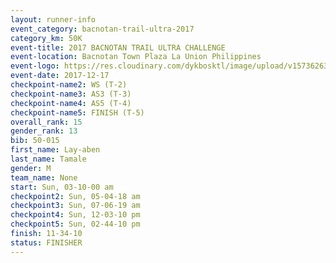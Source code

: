 ```yaml
---
layout: runner-info 
event_category: bacnotan-trail-ultra-2017 
category_km: 50K 
event-title: 2017 BACNOTAN TRAIL ULTRA CHALLENGE 
event-location: Bacnotan Town Plaza La Union Philippines 
event-logo: https://res.cloudinary.com/dykbosktl/image/upload/v1573626331/Logo/lOGO_sclsdl.png 
event-date: 2017-12-17 
checkpoint-name2: WS (T-2) 
checkpoint-name3: AS3 (T-3) 
checkpoint-name4: AS5 (T-4) 
checkpoint-name5: FINISH (T-5) 
overall_rank: 15
gender_rank: 13
bib: 50-015
first_name: Lay-aben
last_name: Tamale
gender: M
team_name: None
start: Sun, 03-10-00 am
checkpoint2: Sun, 05-04-18 am
checkpoint3: Sun, 07-06-19 am
checkpoint4: Sun, 12-03-10 pm
checkpoint5: Sun, 02-44-10 pm
finish: 11-34-10
status: FINISHER
---
```

